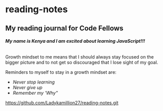 # reading-notes
## My reading journal for Code Fellows

###### **My name is Kenya and I am excited about learning JavaScript!!!**

Growth mindset to me means that I should always stay focused on the bigger picture and to not get so discouraged that I lose sight of my goal.

Reminders to myself to stay in a growth mindset are:
- *Never stop learning*
- *Never give up*
- *Remember my 'Why"*

https://github.com/Ladykamillion27/reading-notes.git

